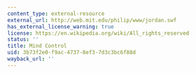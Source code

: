 ```yaml
---
content_type: external-resource
external_url: http://web.mit.edu/philip/www/jordan.swf
has_external_license_warning: true
license: https://en.wikipedia.org/wiki/All_rights_reserved
status: ''
title: Mind Control
uid: 3b73f2e0-f9ac-4737-8ef3-7d3c3bc6f88d
wayback_url: ''
---
```

